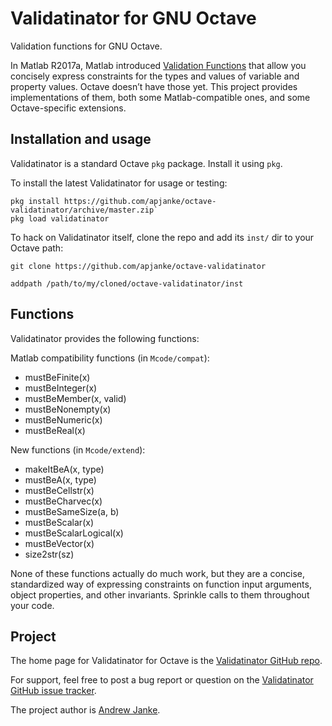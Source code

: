Validatinator for GNU Octave
============================

Validation functions for GNU Octave.

In Matlab R2017a, Matlab introduced [Validation Functions](https://www.mathworks.com/help/matlab/matlab_oop/property-validator-functions.html) that allow you concisely express constraints for the types and values of variable and property values.
Octave doesn’t have those yet.
This project provides implementations of them, both some Matlab-compatible ones, and some Octave-specific extensions.

## Installation and usage

Validatinator is a standard Octave `pkg` package. Install it using `pkg`.

To install the latest Validatinator for usage or testing:

```
pkg install https://github.com/apjanke/octave-validatinator/archive/master.zip`
pkg load validatinator
```

To hack on Validatinator itself, clone the repo and add its `inst/` dir to your Octave path:

```
git clone https://github.com/apjanke/octave-validatinator
```

```
addpath /path/to/my/cloned/octave-validatinator/inst
```

## Functions

Validatinator provides the following functions:

Matlab compatibility functions (in `Mcode/compat`):
  * mustBeFinite(x)
  * mustBeInteger(x)
  * mustBeMember(x, valid)
  * mustBeNonempty(x)
  * mustBeNumeric(x)
  * mustBeReal(x)

New functions (in `Mcode/extend`):
  * makeItBeA(x, type)
  * mustBeA(x, type)
  * mustBeCellstr(x)
  * mustBeCharvec(x)
  * mustBeSameSize(a, b)
  * mustBeScalar(x)
  * mustBeScalarLogical(x)
  * mustBeVector(x)
  * size2str(sz)

None of these functions actually do much work, but they are a concise, standardized way of expressing constraints on function input arguments, object properties, and other invariants.
Sprinkle calls to them throughout your code.

## Project

The home page for Validatinator for Octave is the [Validatinator GitHub repo](https://github.com/apjanke/octave-validatinator).

For support, feel free to post a bug report or question on the [Validatinator GitHub issue tracker](https://github.com/apjanke/octave-validatinator/issues).

The project author is [Andrew Janke](https://apjanke.net).
